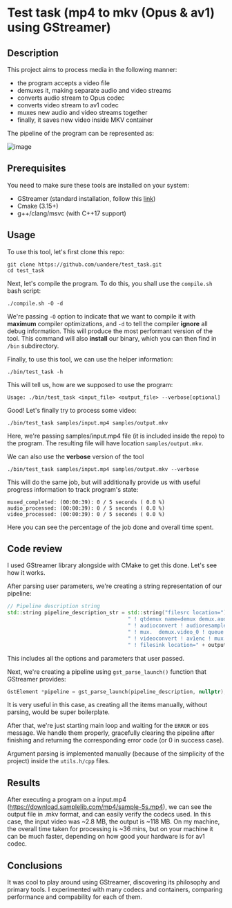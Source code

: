 # Test task (mp4 to mkv (Opus & av1) using GStreamer)

## Description

This project aims to process media in the following manner:

- the program accepts a video file 
- demuxes it, making separate audio and video streams
- converts audio stream to Opus codec
- converts video stream to av1 codec
- muxes new audio and video streams together
- finally, it saves new video inside MKV container

The pipeline of the program can be represented as:

![image](https://github.com/uandere/test_task/assets/136515158/c76dcd2b-2bd3-4b48-93ce-0f039c7b43d6)

## Prerequisites

You need to make sure these tools are installed on your system:

- GStreamer (standard installation, follow this [link](https://gstreamer.freedesktop.org/documentation/installing/on-linux.html?gi-language=c))
- Cmake (3.15+)
- g++/clang/msvc (with C++17 support)

## Usage

To use this tool, let's first clone this repo:

```shell
git clone https://github.com/uandere/test_task.git
cd test_task
```

Next, let's compile the program. To do this, you shall use the `compile.sh` bash script:

```shell
./compile.sh -O -d
```

We're passing `-O` option to indicate that we want to compile it with **maximum** compiler optimizations,
and `-d` to tell the compiler **ignore** all debug information. This will produce the most performant version
of the tool. This command will also **install** our binary, which you can then find in `/bin` subdirectory.

Finally, to use this tool, we can use the helper information:

```shell
./bin/test_task -h
```

This will tell us, how are we supposed to use the program:

`Usage: ./bin/test_task <input_file> <output_file> --verbose[optional]
`

Good! Let's finally try to process some video:

```shell
./bin/test_task samples/input.mp4 samples/output.mkv
```

Here, we're passing samples/input.mp4 file (it is included inside the repo) to 
the program. The resulting file will have location `samples/output.mkv`.

We can also use the **verbose** version of the tool

```shell
./bin/test_task samples/input.mp4 samples/output.mkv --verbose
```

This will do the same job, but will additionally provide us with useful
progress information to track program's state:

```
muxed_completed: (00:00:39): 0 / 5 seconds ( 0.0 %)
audio_processed: (00:00:39): 0 / 5 seconds ( 0.0 %)
video_processed: (00:00:39): 0 / 5 seconds ( 0.0 %)
```

Here you can see the percentage of the job done and overall time spent.

## Code review

I used GStreamer library alongside with CMake to get this done. Let's see how it works.

After parsing user parameters, we're creating a string representation of our pipeline:

```c++
// Pipeline description string
std::string pipeline_description_str = std::string("filesrc location=") + inputFile +
                                       " ! qtdemux name=demux demux.audio_0 ! queue ! decodebin " + audio_progress +
                                       " ! audioconvert ! audioresample ! opusenc "
                                       " ! mux.  demux.video_0 ! queue ! decodebin " + video_progress +
                                       " ! videoconvert ! av1enc ! mux. matroskamux name=mux " + mux_progress +
                                       " ! filesink location=" + outputFile;
```

This includes all the options and parameters that user passed.

Next, we're creating a pipeline using `gst_parse_launch()` function that GStreamer
provides:

```c++
GstElement *pipeline = gst_parse_launch(pipeline_description, nullptr);
```

It is very useful in this case, as creating all the items manually, without
parsing, would be super boilerplate.

After that, we're just starting main loop and waiting for the `ERROR` or `EOS`
message. We handle them properly, gracefully clearing the pipeline after finishing
and returning the corresponding error code (or 0 in success case).

Argument parsing is implemented manually (because of the simplicity of the project)
inside the `utils.h/cpp` files. 

## Results

After executing a program on a input.mp4 (https://download.samplelib.com/mp4/sample-5s.mp4),
we can see the output file in .mkv format, and can easily verify the codecs used. 
In this case, the input video was ~2.8 MB, the output is ~118 MB. On my machine, the
overall time taken for processing is ~36 mins, but on your machine it can be much
faster, depending on how good your hardware is for av1 codec.

## Conclusions

It was cool to play around using GStreamer, discovering its philosophy and primary 
tools. I experimented with many codecs and containers, comparing performance and 
compability for each of them.
